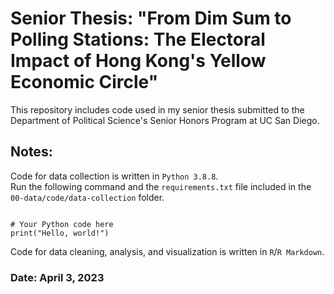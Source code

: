 # Senior Thesis: "From Dim Sum to Polling Stations: The Electoral Impact of Hong Kong's Yellow Economic Circle"
This repository includes code used in my senior thesis submitted to the Department of Political Science's Senior Honors Program at UC San Diego.


## Notes:
Code for data collection is written in `Python 3.8.8`.   
Run the following command and the `requirements.txt` file included in the `00-data/code/data-collection` folder.  
<pre><code>
# Your Python code here
print("Hello, world!")
</code></pre>

Code for data cleaning, analysis, and visualization is written in `R`/`R Markdown`.

### Date: April 3, 2023
